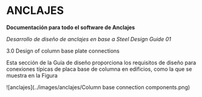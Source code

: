 # ANCLAJES

**Documentación para todo el software de Anclajes**

_Desarrollo de diseño de anclajes en base a Steel Design Guide 01_

3.0 Design of column base plate connections

Esta sección de la Guía de diseño proporciona los requisitos de diseño para
conexiones típicas de placa base de columna en edificios, como la que se
muestra en la Figura

![anclajes](../images/anclajes/Column base connection components.png)
